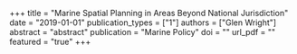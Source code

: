 +++
title = "Marine Spatial Planning in Areas Beyond National Jurisdiction"
date = "2019-01-01"
publication_types = ["1"]
authors = ["Glen Wright"]
abstract = "abstract"
publication = "Marine Policy"
doi = ""
url_pdf = ""
featured = "true"
+++
